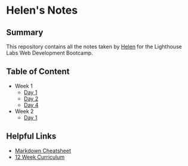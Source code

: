 # Helen's Notes
## Summary
This repository contains all the notes taken by [Helen](https://github.com/helenohyeah) for the Lighthouse Labs Web Development Bootcamp.

## Table of Content
* Week 1
    * [Day 1](/Week_1/Day_1)
    * [Day 2](/Week_1/Day_2)
    * [Day 4](/Week_1/Day_4)
* Week 2
    * [Day 1](/Week_2/Day_1)

## Helpful Links
* [Markdown Cheatsheet](https://github.com/adam-p/markdown-here/wiki/Markdown-Cheatsheet)
* [12 Week Curriculum](https://docs.google.com/presentation/d/1m3R_aN4S5YoCBmXRbjaZQGatygWyZXYLcN-fkcP_HWA/edit#slide=id.g167e960765_0_0)